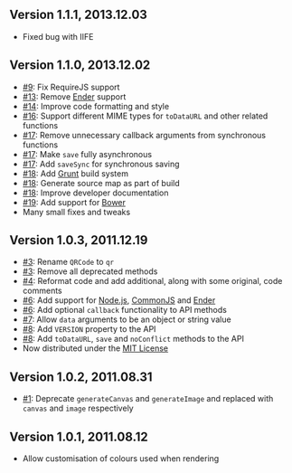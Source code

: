 ## Version 1.1.1, 2013.12.03

* Fixed bug with IIFE

## Version 1.1.0, 2013.12.02

* [#9](https://github.com/neocotic/qr.js/issues/9): Fix RequireJS support
* [#13](https://github.com/neocotic/qr.js/issues/13): Remove [Ender][] support
* [#14](https://github.com/neocotic/qr.js/issues/14): Improve code formatting and style
* [#16](https://github.com/neocotic/qr.js/issues/16): Support different MIME types for `toDataURL` and other related functions
* [#17](https://github.com/neocotic/qr.js/issues/17): Remove unnecessary callback arguments from synchronous functions
* [#17](https://github.com/neocotic/qr.js/issues/17): Make `save` fully asynchronous
* [#17](https://github.com/neocotic/qr.js/issues/17): Add `saveSync` for synchronous saving
* [#18](https://github.com/neocotic/qr.js/issues/18): Add [Grunt][] build system
* [#18](https://github.com/neocotic/qr.js/issues/18): Generate source map as part of build
* [#18](https://github.com/neocotic/qr.js/issues/18): Improve developer documentation
* [#19](https://github.com/neocotic/qr.js/issues/19): Add support for [Bower][]
* Many small fixes and tweaks

## Version 1.0.3, 2011.12.19

* [#3](https://github.com/neocotic/qr.js/issues/3): Rename `QRCode` to `qr`
* [#3](https://github.com/neocotic/qr.js/issues/3): Remove all deprecated methods
* [#4](https://github.com/neocotic/qr.js/issues/4): Reformat code and add additional, along with some original, code comments
* [#6](https://github.com/neocotic/qr.js/issues/6): Add support for [Node.js][], [CommonJS][] and [Ender][]
* [#6](https://github.com/neocotic/qr.js/issues/6): Add optional `callback` functionality to API methods
* [#7](https://github.com/neocotic/qr.js/issues/7): Allow `data` arguments to be an object or string value
* [#8](https://github.com/neocotic/qr.js/issues/8): Add `VERSION` property to the API
* [#8](https://github.com/neocotic/qr.js/issues/8): Add `toDataURL`, `save` and `noConflict` methods to the API
* Now distributed under the [MIT License][]

## Version 1.0.2, 2011.08.31

* [#1](https://github.com/neocotic/qr.js/issues/1): Deprecate `generateCanvas` and `generateImage` and replaced with `canvas` and `image` respectively

## Version 1.0.1, 2011.08.12

* Allow customisation of colours used when rendering

[bower]: http://bower.io
[commonjs]: http://commonjs.org
[ender]: http://ender.no.de
[grunt]: http://gruntjs.com
[mit license]: http://en.wikipedia.org/wiki/MIT_License
[node.js]: http://nodejs.org
